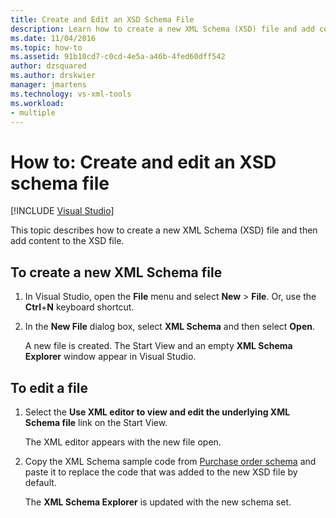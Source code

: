 ```yaml
---
title: Create and Edit an XSD Schema File
description: Learn how to create a new XML Schema (XSD) file and add content to it in Visual Studio.
ms.date: 11/04/2016
ms.topic: how-to
ms.assetid: 91b10cd7-c0cd-4e5a-a46b-4fed60dff542
author: dzsquared
ms.author: drskwier
manager: jmartens
ms.technology: vs-xml-tools
ms.workload:
- multiple
---
```

# How to: Create and edit an XSD schema file

 [!INCLUDE [Visual Studio](~/includes/applies-to-version/vs-windows-only.md)]

This topic describes how to create a new XML Schema (XSD) file and then add content to the XSD file.

## To create a new XML Schema file

1. In Visual Studio, open the **File** menu and select **New** > **File**. Or, use the **Ctrl**+**N** keyboard shortcut.

2. In the **New File** dialog box, select **XML Schema** and then select **Open**.

   A new file is created. The Start View and an empty **XML Schema Explorer** window appear in Visual Studio.

## To edit a file

1. Select the **Use XML editor to view and edit the underlying XML Schema file** link on the Start View.

   The XML editor appears with the new file open.

2. Copy the XML Schema sample code from [Purchase order schema](../xml-tools/sample-xsd-file-simple-schema.md) and paste it to replace the code that was added to the new XSD file by default.

   The **XML Schema Explorer** is updated with the new schema set.
